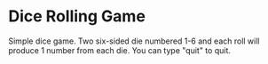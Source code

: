 # Dice Rolling Game

Simple dice game. Two six-sided die numbered 1-6 and each roll will produce 1 number from each die. You can type "quit" to quit.